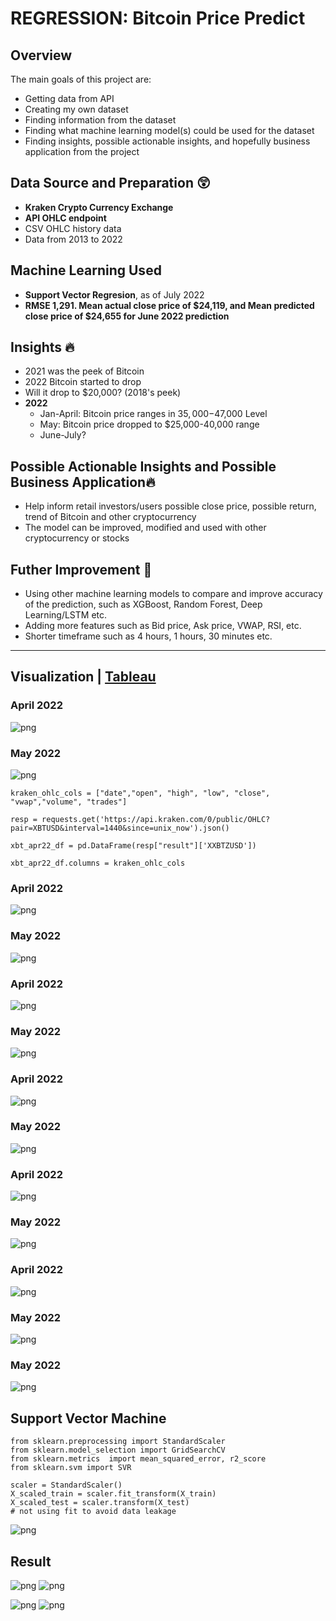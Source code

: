 # REGRESSION: Bitcoin Price Predict

## Overview

The main goals of this project are:
* Getting data from API
* Creating my own dataset
* Finding information from the dataset
* Finding what machine learning model(s) could be used for the dataset
* Finding insights, possible actionable insights, and hopefully business application from the project


## Data Source and Preparation :astonished:

* **Kraken Crypto Currency Exchange**
* **API OHLC endpoint**
* CSV OHLC history data
* Data from 2013 to 2022

## Machine Learning Used
* **Support Vector Regresion**, as of July 2022
* **RMSE 1,291. Mean actual close price of $24,119, and Mean predicted close price of $24,655 for June 2022 prediction**


## Insights :fire:
* 2021 was the peek of Bitcoin
* 2022 Bitcoin started to drop
* Will it drop to $20,000? (2018's peek)
* **2022**
  * Jan-April: Bitcoin price ranges in $35,000-$47,000 Level
  * May: Bitcoin price dropped to $25,000-40,000 range
  * June-July?


## Possible Actionable Insights and Possible Business Application:fire:

* Help inform retail investors/users possible close price, possible return, trend of Bitcoin and other cryptocurrency
* The model can be improved, modified and used with other cryptocurrency or stocks

## Futher Improvement :dart:
* Using other machine learning models to compare and improve accuracy of the prediction, such as XGBoost, Random Forest, Deep Learning/LSTM etc.
* Adding more features such as Bid price, Ask price, VWAP, RSI, etc.
* Shorter timeframe such as 4 hours, 1 hours, 30 minutes etc.

___
## Visualization | [Tableau](https://public.tableau.com/app/profile/daranee8086/viz/shared/H9RSX9P3S)

### April 2022
![png](images/btc_close_line.png)
### May 2022
![png](images/BTCUSD_2022-05-24.png)


```
kraken_ohlc_cols = ["date","open", "high", "low", "close", "vwap","volume", "trades"]

resp = requests.get('https://api.kraken.com/0/public/OHLC?pair=XBTUSD&interval=1440&since=unix_now').json()

xbt_apr22_df = pd.DataFrame(resp["result"]['XXBTZUSD'])

xbt_apr22_df.columns = kraken_ohlc_cols
```

### April 2022
![png](images/btc_close_box.png)
### May 2022
![png](images/btc_close_box_may24.png)


### April 2022
![png](images/btc_vol_line.png)
### May 2022
![png](images/btc_vol_line_may24.png)


### April 2022
![png](images/btc_vol_box.png)
### May 2022
![png](images/btc_vol_box_may24.png)

### April 2022
![png](images/btc_trds_line.png)
### May 2022
![png](images/btc_trds_line_may24.png)

### April 2022
![png](images/btc_trds_box.png)
### May 2022
![png](images/btc_trds_box_may24.png)

### May 2022
![png](images/btc_close_box_2022.png)


## Support Vector Machine
```
from sklearn.preprocessing import StandardScaler
from sklearn.model_selection import GridSearchCV
from sklearn.metrics  import mean_squared_error, r2_score
from sklearn.svm import SVR
```
```
scaler = StandardScaler()
X_scaled_train = scaler.fit_transform(X_train)
X_scaled_test = scaler.transform(X_test) 
# not using fit to avoid data leakage 
```
![png](images/param.png)



## Result

![png](images/predict_actual.png)
![png](images/predict_actual_april22.png)

![png](images/predict_actual_may24.png)
![png](images/predict_actual_table_may24.png)



